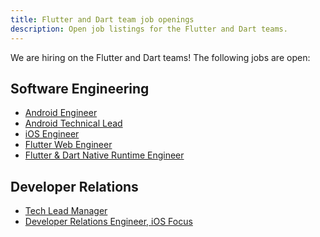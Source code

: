 ```yaml
---
title: Flutter and Dart team job openings
description: Open job listings for the Flutter and Dart teams.
---
```


We are hiring on the Flutter and Dart teams!
The following jobs are open:

## Software Engineering

* [Android Engineer]({{site.url}}/jobs/android)
* [Android Technical Lead]({{site.url}}/jobs/android_tl)
* [iOS Engineer]({{site.url}}/jobs/ios)
* [Flutter Web Engineer]({{site.url}}/jobs/engine_web)
* [Flutter & Dart Native Runtime Engineer]({{site.url}}/jobs/native_runtime)

## Developer Relations

* [Tech Lead Manager]({{site.url}}/jobs/tlm)
* [Developer Relations Engineer, iOS Focus]({{site.url}}/jobs/dre)

